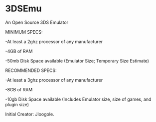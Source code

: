 # 3DSEmu
An Open Source 3DS Emulator

MINIMUM SPECS:

-At least a 2ghz processor of any manufacturer

-4GB of RAM

-50mb Disk Space available (Emulator Size; Temporary Size Estimate)

RECOMMENDED SPECS:

-At least a 3ghz processor of any manufacturer

-8GB of RAM

-10gb Disk Space available (Includes Emulator size, size of games, and plugin size)

Initial Creator: Jloogole.
